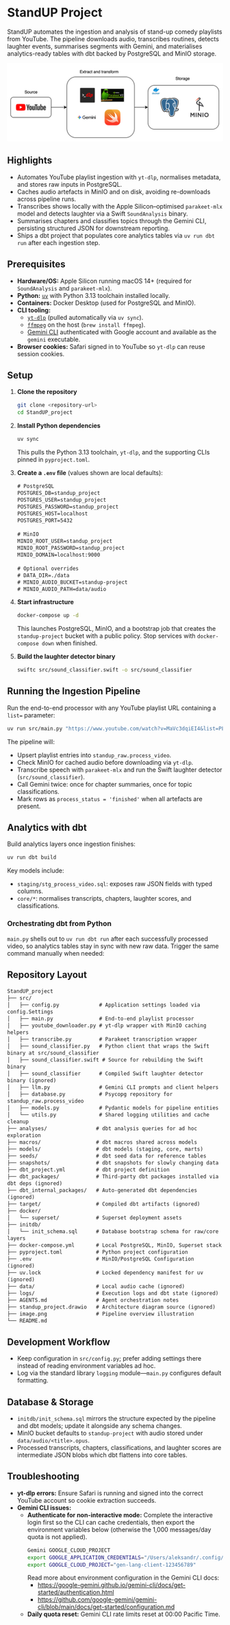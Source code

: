 # StandUP Project

StandUP automates the ingestion and analysis of stand-up comedy playlists from YouTube. The pipeline downloads audio, transcribes routines, detects laughter events, summarises segments with Gemini, and materialises analytics-ready tables with dbt backed by PostgreSQL and MinIO storage.

![Pipeline overview](image.png)

## Highlights
- Automates YouTube playlist ingestion with `yt-dlp`, normalises metadata, and stores raw inputs in PostgreSQL.
- Caches audio artefacts in MinIO and on disk, avoiding re-downloads across pipeline runs.
- Transcribes shows locally with the Apple Silicon–optimised `parakeet-mlx` model and detects laughter via a Swift `SoundAnalysis` binary.
- Summarises chapters and classifies topics through the Gemini CLI, persisting structured JSON for downstream reporting.
- Ships a dbt project that populates core analytics tables via `uv run dbt run` after each ingestion step.

## Prerequisites
- **Hardware/OS:** Apple Silicon running macOS 14+ (required for `SoundAnalysis` and `parakeet-mlx`).
- **Python:** [`uv`](https://github.com/astral-sh/uv) with Python 3.13 toolchain installed locally.
- **Containers:** Docker Desktop (used for PostgreSQL and MinIO).
- **CLI tooling:**
  - [`yt-dlp`](https://github.com/yt-dlp/yt-dlp) (pulled automatically via `uv sync`).
  - [`ffmpeg`](https://ffmpeg.org/) on the host (`brew install ffmpeg`).
  - [Gemini CLI](https://ai.google.dev/gemini-api/docs/get-started) authenticated with Google account and available as the `gemini` executable.
- **Browser cookies:** Safari signed in to YouTube so `yt-dlp` can reuse session cookies.

## Setup
1. **Clone the repository**
   ```bash
   git clone <repository-url>
   cd StandUP_project
   ```
2. **Install Python dependencies**
   ```bash
   uv sync
   ```
   This pulls the Python 3.13 toolchain, `yt-dlp`, and the supporting CLIs pinned in `pyproject.toml`.
3. **Create a `.env` file** (values shown are local defaults):
   ```env
   # PostgreSQL
   POSTGRES_DB=standup_project
   POSTGRES_USER=standup_project
   POSTGRES_PASSWORD=standup_project
   POSTGRES_HOST=localhost
   POSTGRES_PORT=5432

   # MinIO
   MINIO_ROOT_USER=standup_project
   MINIO_ROOT_PASSWORD=standup_project
   MINIO_DOMAIN=localhost:9000

   # Optional overrides
   # DATA_DIR=./data
   # MINIO_AUDIO_BUCKET=standup-project
   # MINIO_AUDIO_PATH=data/audio
   ```
4. **Start infrastructure**
   ```bash
   docker-compose up -d
   ```
   This launches PostgreSQL, MinIO, and a bootstrap job that creates the `standup-project` bucket with a public policy. Stop services with `docker-compose down` when finished.

5. **Build the laughter detector binary**
   ```bash
   swiftc src/sound_classifier.swift -o src/sound_classifier
   ```

## Running the Ingestion Pipeline
Run the end-to-end processor with any YouTube playlist URL containing a `list=` parameter:
```bash
uv run src/main.py "https://www.youtube.com/watch?v=MaVc3dqiEI4&list=PLcQngyvNgfmLi9eyV9reNMqu-pbdKErKr"
```
The pipeline will:
- Upsert playlist entries into `standup_raw.process_video`.
- Check MinIO for cached audio before downloading via `yt-dlp`.
- Transcribe speech with `parakeet-mlx` and run the Swift laughter detector (`src/sound_classifier`).
- Call Gemini twice: once for chapter summaries, once for topic classifications.
- Mark rows as `process_status = 'finished'` when all artefacts are present.

## Analytics with dbt
Build analytics layers once ingestion finishes:
```bash
uv run dbt build
```
Key models include:
- `staging/stg_process_video.sql`: exposes raw JSON fields with typed columns.
- `core/*`: normalises transcripts, chapters, laughter scores, and classifications.

### Orchestrating dbt from Python
`main.py` shells out to `uv run dbt run` after each successfully processed video, so analytics tables stay in sync with new raw data. Trigger the same command manually when needed:


## Repository Layout
```text
StandUP_project
├── src/
│   ├── config.py             # Application settings loaded via config.Settings
│   ├── main.py               # End-to-end playlist processor
│   ├── youtube_downloader.py # yt-dlp wrapper with MinIO caching helpers
│   ├── transcribe.py         # Parakeet transcription wrapper
│   ├── sound_classifier.py   # Python client that wraps the Swift binary at src/sound_classifier
│   ├── sound_classifier.swift # Source for rebuilding the Swift binary
│   ├── sound_classifier      # Compiled Swift laughter detector binary (ignored)
│   ├── llm.py                # Gemini CLI prompts and client helpers
│   ├── database.py           # Psycopg repository for standup_raw.process_video
│   ├── models.py             # Pydantic models for pipeline entities
│   └── utils.py              # Shared logging utilities and cache cleanup
├── analyses/                # dbt analysis queries for ad hoc exploration
├── macros/                  # dbt macros shared across models
├── models/                  # dbt models (staging, core, marts)
├── seeds/                   # dbt seed data for reference tables
├── snapshots/               # dbt snapshots for slowly changing data
├── dbt_project.yml          # dbt project definition
├── dbt_packages/            # Third-party dbt packages installed via dbt deps (ignored)
├── dbt_internal_packages/   # Auto-generated dbt dependencies (ignored)
├── target/                  # Compiled dbt artifacts (ignored)
├── docker/
│   └── superset/            # Superset deployment assets
├── initdb/
│   └── init_schema.sql      # Database bootstrap schema for raw/core layers
├── docker-compose.yml       # Local PostgreSQL, MinIO, Superset stack
├── pyproject.toml           # Python project configuration
├── .env                     # MinIO/PostgreSQL Configuration (ignored)
├── uv.lock                  # Locked dependency manifest for uv (ignored)
├── data/                    # Local audio cache (ignored)
├── logs/                    # Execution logs and dbt state (ignored)
├── AGENTS.md                # Agent orchestration notes
├── standup_project.drawio   # Architecture diagram source (ignored)
├── image.png                # Pipeline overview illustration
└── README.md
```


## Development Workflow
- Keep configuration in `src/config.py`; prefer adding settings there instead of reading environment variables ad hoc.
- Log via the standard library `logging` module—`main.py` configures default formatting.

## Database & Storage
- `initdb/init_schema.sql` mirrors the structure expected by the pipeline and dbt models; update it alongside any schema changes.
- MinIO bucket defaults to `standup-project` with audio stored under `data/audio/<title>.opus`.
- Processed transcripts, chapters, classifications, and laughter scores are intermediate JSON blobs which dbt flattens into core tables.

## Troubleshooting
- **yt-dlp errors:** Ensure Safari is running and signed into the correct YouTube account so cookie extraction succeeds.
- **Gemini CLI issues:**
  - **Authenticate for non-interactive mode:** Complete the interactive login first so the CLI can cache credentials, then export the environment variables below (otherwise the 1,000 messages/day quota is not applied).
    ```bash
    Gemini GOOGLE_CLOUD_PROJECT
    export GOOGLE_APPLICATION_CREDENTIALS="/Users/aleksandr/.config/gcloud/application_default_credentials.json"
    export GOOGLE_CLOUD_PROJECT="gen-lang-client-123456789"
    ```
    Read more about environment configuration in the Gemini CLI docs:
    - https://google-gemini.github.io/gemini-cli/docs/get-started/authentication.html
    - https://github.com/google-gemini/gemini-cli/blob/main/docs/get-started/configuration.md
  - **Daily quota reset:** Gemini CLI rate limits reset at 00:00 Pacific Time.
